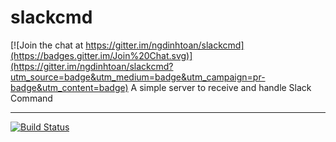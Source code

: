 # slackcmd

[![Join the chat at https://gitter.im/ngdinhtoan/slackcmd](https://badges.gitter.im/Join%20Chat.svg)](https://gitter.im/ngdinhtoan/slackcmd?utm_source=badge&utm_medium=badge&utm_campaign=pr-badge&utm_content=badge)
A simple server to receive and handle Slack Command

------

[![Build Status](https://travis-ci.org/ngdinhtoan/slackcmd.svg)](https://travis-ci.org/ngdinhtoan/slackcmd)
